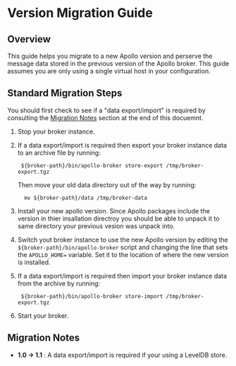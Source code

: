 # Version Migration Guide

## Overview

This guide helps you migrate to a new Apollo version and perserve
the message data stored in the previous version of the Apollo broker.
This guide assumes you are only using a single virtual host in your 
configuration.

## Standard Migration Steps

You should first check to see if a "data export/import" is required 
by consulting the [Migration Notes](#Migration_Notes) section
at the end of this docuemnt.

1. Stop your broker instance.

2. If a data export/import is required then export your 
   broker instance data to an archive file by running:

		${broker-path}/bin/apollo-broker store-export /tmp/broker-export.tgz
    
   Then move your old data directory out of the way by running:

         mv ${broker-path}/data /tmp/broker-data

4. Install your new apollo version.  Since Apollo packages include the version
   in thier insallation directroy you should be able to unpack it to same
   directory your previous vesion was unpack into.

5. Switch yout broker instance to use the new Apollo version by editing
   the `${broker-path}/bin/apollo-broker` script and changing the line 
   that sets the `APOLLO_HOME=` variable.  Set it to the location of
   where the new version is installed.

6. If a data export/import is required then import your 
   broker instance data from the archive by running:


		${broker-path}/bin/apollo-broker store-import /tmp/broker-export.tgz


6. Start your broker.

## Migration Notes 

*  **1.0 -> 1.1** : A data export/import is required if your using a LevelDB store.
